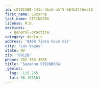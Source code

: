 ```yaml
---
id: c8101508-441c-4bc6-a5f9-504b2ff6ea15
first_name: Suzanne
last_name: STEINBERG
license: M.D.
services:
  - general-practice
category: doctors
address: '8108 Tiara Cove Cir'
city: 'Las Vegas'
state: NV
zip: '89128'
phone: 702-360-3885
title: 'Suzanne STEINBERG'
_geoloc:
  lng: -115.265
  lat: 36.193501
---
```

